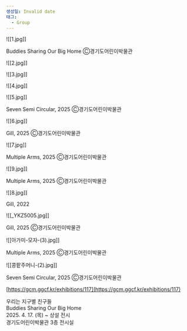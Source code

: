 ```yaml
---
생성일: Invalid date
태그:
  - Group
---
```

![[1.jpg]]

Buddies Sharing Our Big Home Ⓒ경기도어린이박물관

![[2.jpg]]

![[3.jpg]]

![[4.jpg]]

![[5.jpg]]

Seven Semi Circular, 2025 Ⓒ경기도어린이박물관

![[6.jpg]]

Gill, 2025 Ⓒ경기도어린이박물관

![[7.jpg]]

Multiple Arms, 2025 Ⓒ경기도어린이박물관

![[9.jpg]]

Multiple Arms, 2025 Ⓒ경기도어린이박물관

![[8.jpg]]

Gill, 2022

![[_YKZ5005.jpg]]

Gill, 2025 Ⓒ경기도어린이박물관

![[아가미-모자-(3).jpg]]

Multiple Arms, 2025 Ⓒ경기도어린이박물관

![[콩팥주머니-(2).jpg]]

Seven Semi Circular, 2025 Ⓒ경기도어린이박물관

  

[https://gcm.ggcf.kr/exhibitions/117](https://gcm.ggcf.kr/exhibitions/117)

  

우리는 지구별 친구들  
Buddies Sharing Our Big Home  
2025. 4. 17. (목) ~ 상설 전시  
경기도어린이박물관 3층 전시실